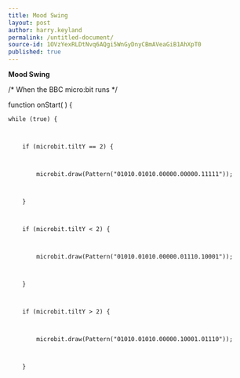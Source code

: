 ```yaml
---
title: Mood Swing
layout: post
author: harry.keyland
permalink: /untitled-document/
source-id: 1OVzYexRLDtNvq6AQgi5WnGyDnyCBmAVeaGiB1AhXpT0
published: true
---
```

**Mood Swing**

/* When the BBC micro:bit runs   */

function onStart(  ) {

	while (true) {

		

		if (microbit.tiltY == 2) {

			

			microbit.draw(Pattern("01010.01010.00000.00000.11111"));

			

		}

		

		if (microbit.tiltY < 2) {

			

			microbit.draw(Pattern("01010.01010.00000.01110.10001"));

			

		}

		

		if (microbit.tiltY > 2) {

			

			microbit.draw(Pattern("01010.01010.00000.10001.01110"));

			

		}

